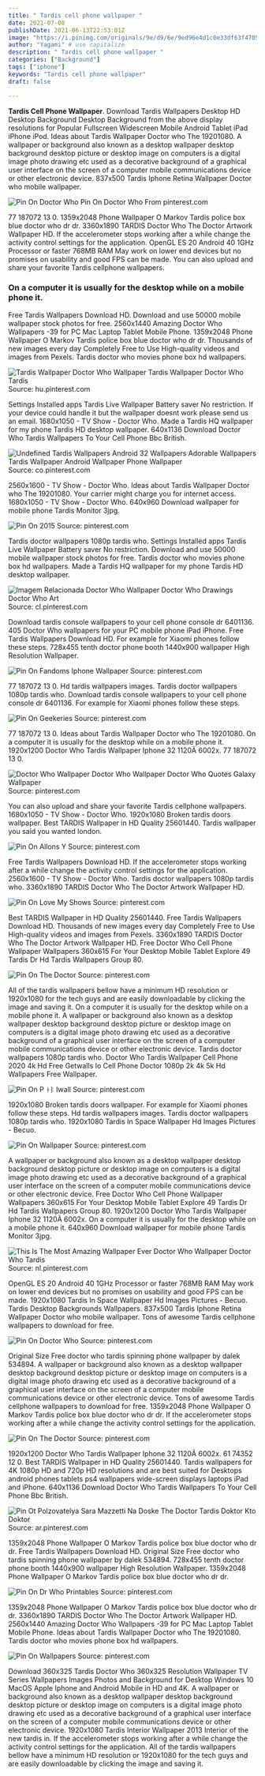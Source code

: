 ```yaml
---
title: " Tardis cell phone wallpaper "
date: 2021-07-08
publishDate: 2021-06-13T22:53:01Z
image: "https://i.pinimg.com/originals/9e/d9/6e/9ed96e4d1c0e33df63f470566eb16258.jpg"
author: "Yagami" # use capitalize
description: " Tardis cell phone wallpaper "
categories: ["Background"]
tags: ["iphone"]
keywords: "Tardis cell phone wallpaper"
draft: false

---
```



**Tardis Cell Phone Wallpaper**. Download Tardis Wallpapers Desktop HD Desktop Background Desktop Background from the above display resolutions for Popular Fullscreen Widescreen Mobile Android Tablet iPad iPhone iPod. Ideas about Tardis Wallpaper Doctor who The 19201080. A wallpaper or background also known as a desktop wallpaper desktop background desktop picture or desktop image on computers is a digital image photo drawing etc used as a decorative background of a graphical user interface on the screen of a computer mobile communications device or other electronic device. 837x500 Tardis Iphone Retina Wallpaper Doctor who mobile wallpaper.

![Pin On Doctor Who](https://i.pinimg.com/originals/77/45/bd/7745bd99e28bb317a6d93dcb106a07f1.jpg "Pin On Doctor Who")
Pin On Doctor Who From pinterest.com


77 187072 13 0. 1359x2048 Phone Wallpaper O Markov Tardis police box blue doctor who dr dr. 3360x1890 TARDIS Doctor Who The Doctor Artwork Wallpaper HD. If the accelerometer stops working after a while change the activity control settings for the application. OpenGL ES 20 Android 40 1GHz Processor or faster 768MB RAM May work on lower end devices but no promises on usability and good FPS can be made. You can also upload and share your favorite Tardis cellphone wallpapers.

### On a computer it is usually for the desktop while on a mobile phone it.

Free Tardis Wallpapers Download HD. Download and use 50000 mobile wallpaper stock photos for free. 2560x1440 Amazing Doctor Who Wallpapers -39 for PC Mac Laptop Tablet Mobile Phone. 1359x2048 Phone Wallpaper O Markov Tardis police box blue doctor who dr dr. Thousands of new images every day Completely Free to Use High-quality videos and images from Pexels. Tardis doctor who movies phone box hd wallpapers.


![Tardis Wallpaper Doctor Who Wallpaper Tardis Wallpaper Doctor Who Tardis](https://i.pinimg.com/originals/99/b3/53/99b3539ad6802feee85e19bb13af08ae.jpg "Tardis Wallpaper Doctor Who Wallpaper Tardis Wallpaper Doctor Who Tardis")
Source: hu.pinterest.com

Settings Installed apps Tardis Live Wallpaper Battery saver No restriction. If your device could handle it but the wallpaper doesnt work please send us an email. 1680x1050 - TV Show - Doctor Who. Made a Tardis HQ wallpaper for my phone Tardis HD desktop wallpaper. 640x1136 Download Doctor Who Tardis Wallpapers To Your Cell Phone Bbc British.

![Undefined Tardis Wallpapers Android 32 Wallpapers Adorable Wallpapers Tardis Wallpaper Android Wallpaper Phone Wallpaper](https://i.pinimg.com/originals/92/b6/67/92b667c4f964f31654a162dcce74a67b.jpg "Undefined Tardis Wallpapers Android 32 Wallpapers Adorable Wallpapers Tardis Wallpaper Android Wallpaper Phone Wallpaper")
Source: co.pinterest.com

2560x1600 - TV Show - Doctor Who. Ideas about Tardis Wallpaper Doctor who The 19201080. Your carrier might charge you for internet access. 1680x1050 - TV Show - Doctor Who. 640x960 Download wallpaper for mobile phone Tardis Monitor 3jpg.

![Pin On 2015](https://i.pinimg.com/originals/12/4a/0a/124a0a0d59ac0a8bace3c55baed00346.jpg "Pin On 2015")
Source: pinterest.com

Tardis doctor wallpapers 1080p tardis who. Settings Installed apps Tardis Live Wallpaper Battery saver No restriction. Download and use 50000 mobile wallpaper stock photos for free. Tardis doctor who movies phone box hd wallpapers. Made a Tardis HQ wallpaper for my phone Tardis HD desktop wallpaper.

![Imagem Relacionada Doctor Who Wallpaper Doctor Who Drawings Doctor Who Art](https://i.pinimg.com/originals/a7/6f/d6/a76fd6e6dc2ec92f3047a31228ae9837.jpg "Imagem Relacionada Doctor Who Wallpaper Doctor Who Drawings Doctor Who Art")
Source: cl.pinterest.com

Download tardis console wallpapers to your cell phone console dr 6401136. 405 Doctor Who wallpapers for your PC mobile phone iPad iPhone. Free Tardis Wallpapers Download HD. For example for Xiaomi phones follow these steps. 728x455 tenth doctor phone booth 1440x900 wallpaper High Resolution Wallpaper.

![Pin On Fandoms Iphone Wallpaper](https://i.pinimg.com/474x/da/4d/d1/da4dd1397f6a9cdcd0af25d8dde57070.jpg "Pin On Fandoms Iphone Wallpaper")
Source: pinterest.com

77 187072 13 0. Hd tardis wallpapers images. Tardis doctor wallpapers 1080p tardis who. Download tardis console wallpapers to your cell phone console dr 6401136. For example for Xiaomi phones follow these steps.

![Pin On Geekeries](https://i.pinimg.com/originals/b3/ea/8c/b3ea8c071f1043ad964b84d252faa4f3.jpg "Pin On Geekeries")
Source: pinterest.com

77 187072 13 0. Ideas about Tardis Wallpaper Doctor who The 19201080. On a computer it is usually for the desktop while on a mobile phone it. 1920x1200 Doctor Who Tardis Wallpaper Iphone 32 1120Ã 6002x. 77 187072 13 0.

![Doctor Who Wallpaper Doctor Who Wallpaper Doctor Who Quotes Galaxy Wallpaper](https://i.pinimg.com/originals/9d/01/1c/9d011c6dacf407d97eff756f2f22f7b5.jpg "Doctor Who Wallpaper Doctor Who Wallpaper Doctor Who Quotes Galaxy Wallpaper")
Source: pinterest.com

You can also upload and share your favorite Tardis cellphone wallpapers. 1680x1050 - TV Show - Doctor Who. 1920x1080 Broken tardis doors wallpaper. Best TARDIS Wallpaper in HD Quality 25601440. Tardis wallpaper you said you wanted london.

![Pin On Allons Y](https://i.pinimg.com/originals/eb/01/bf/eb01bf91ee87d5de6ed63745bb2b1e57.jpg "Pin On Allons Y")
Source: pinterest.com

Free Tardis Wallpapers Download HD. If the accelerometer stops working after a while change the activity control settings for the application. 2560x1600 - TV Show - Doctor Who. Tardis doctor wallpapers 1080p tardis who. 3360x1890 TARDIS Doctor Who The Doctor Artwork Wallpaper HD.

![Pin On Love My Shows](https://i.pinimg.com/originals/9e/3a/56/9e3a5632d1f89450a1e699a24c7f6e8b.jpg "Pin On Love My Shows")
Source: pinterest.com

Best TARDIS Wallpaper in HD Quality 25601440. Free Tardis Wallpapers Download HD. Thousands of new images every day Completely Free to Use High-quality videos and images from Pexels. 3360x1890 TARDIS Doctor Who The Doctor Artwork Wallpaper HD. Free Doctor Who Cell Phone Wallpaper Wallpapers 360x615 For Your Desktop Mobile Tablet Explore 49 Tardis Dr Hd Tardis Wallpapers Group 80.

![Pin On The Doctor](https://i.pinimg.com/originals/04/62/5d/04625d358da0e9ca0b1066fd79920a4f.jpg "Pin On The Doctor")
Source: pinterest.com

All of the tardis wallpapers bellow have a minimum HD resolution or 1920x1080 for the tech guys and are easily downloadable by clicking the image and saving it. On a computer it is usually for the desktop while on a mobile phone it. A wallpaper or background also known as a desktop wallpaper desktop background desktop picture or desktop image on computers is a digital image photo drawing etc used as a decorative background of a graphical user interface on the screen of a computer mobile communications device or other electronic device. Tardis doctor wallpapers 1080p tardis who. Doctor Who Tardis Wallpaper Cell Phone 2020 4k Hd Free Getwalls Io Cell Phone Doctor 1080p 2k 4k 5k Hd Wallpapers Free Wallpaper.

![Pin On P ᚼᛒ Iwall](https://i.pinimg.com/originals/3b/b7/0b/3bb70bbeaef18635863af84bd1e71de2.jpg "Pin On P ᚼᛒ Iwall")
Source: pinterest.com

1920x1080 Broken tardis doors wallpaper. For example for Xiaomi phones follow these steps. Hd tardis wallpapers images. Tardis doctor wallpapers 1080p tardis who. 1920x1080 Tardis In Space Wallpaper Hd Images Pictures - Becuo.

![Pin On Wallpaper](https://i.pinimg.com/originals/6c/2a/ad/6c2aad3b0a767744b55fe3dae2f9d573.jpg "Pin On Wallpaper")
Source: pinterest.com

A wallpaper or background also known as a desktop wallpaper desktop background desktop picture or desktop image on computers is a digital image photo drawing etc used as a decorative background of a graphical user interface on the screen of a computer mobile communications device or other electronic device. Free Doctor Who Cell Phone Wallpaper Wallpapers 360x615 For Your Desktop Mobile Tablet Explore 49 Tardis Dr Hd Tardis Wallpapers Group 80. 1920x1200 Doctor Who Tardis Wallpaper Iphone 32 1120Ã 6002x. On a computer it is usually for the desktop while on a mobile phone it. 640x960 Download wallpaper for mobile phone Tardis Monitor 3jpg.

![This Is The Most Amazing Wallpaper Ever Doctor Who Wallpaper Doctor Who Tardis](https://i.pinimg.com/originals/c8/21/eb/c821eb6579e8afbafceae6f3f4f481e8.jpg "This Is The Most Amazing Wallpaper Ever Doctor Who Wallpaper Doctor Who Tardis")
Source: nl.pinterest.com

OpenGL ES 20 Android 40 1GHz Processor or faster 768MB RAM May work on lower end devices but no promises on usability and good FPS can be made. 1920x1080 Tardis In Space Wallpaper Hd Images Pictures - Becuo. Tardis Desktop Backgrounds Wallpapers. 837x500 Tardis Iphone Retina Wallpaper Doctor who mobile wallpaper. Tons of awesome Tardis cellphone wallpapers to download for free.

![Pin On Doctor Who](https://i.pinimg.com/originals/77/45/bd/7745bd99e28bb317a6d93dcb106a07f1.jpg "Pin On Doctor Who")
Source: pinterest.com

Original Size Free doctor who tardis spinning phone wallpaper by dalek 534894. A wallpaper or background also known as a desktop wallpaper desktop background desktop picture or desktop image on computers is a digital image photo drawing etc used as a decorative background of a graphical user interface on the screen of a computer mobile communications device or other electronic device. Tons of awesome Tardis cellphone wallpapers to download for free. 1359x2048 Phone Wallpaper O Markov Tardis police box blue doctor who dr dr. If the accelerometer stops working after a while change the activity control settings for the application.

![Pin On The Doctor](https://i.pinimg.com/originals/21/67/2a/21672a62a560f0e56cf894ed32d635e4.jpg "Pin On The Doctor")
Source: pinterest.com

1920x1200 Doctor Who Tardis Wallpaper Iphone 32 1120Ã 6002x. 61 74352 12 0. Best TARDIS Wallpaper in HD Quality 25601440. Tardis wallpapers for 4K 1080p HD and 720p HD resolutions and are best suited for Desktops android phones tablets ps4 wallpapers wide-screen displays laptops iPad and iPhone. 640x1136 Download Doctor Who Tardis Wallpapers To Your Cell Phone Bbc British.

![Pin Ot Polzovatelya Sara Mazzetti Na Doske The Doctor Tardis Doktor Kto Doktor](https://i.pinimg.com/originals/23/42/64/234264070ad5283bbc703f54d121fc43.jpg "Pin Ot Polzovatelya Sara Mazzetti Na Doske The Doctor Tardis Doktor Kto Doktor")
Source: ar.pinterest.com

1359x2048 Phone Wallpaper O Markov Tardis police box blue doctor who dr dr. Free Tardis Wallpapers Download HD. Original Size Free doctor who tardis spinning phone wallpaper by dalek 534894. 728x455 tenth doctor phone booth 1440x900 wallpaper High Resolution Wallpaper. 1359x2048 Phone Wallpaper O Markov Tardis police box blue doctor who dr dr.

![Pin On Dr Who Printables](https://i.pinimg.com/originals/84/ee/ce/84eece301597434f8030a24a0fa0f4c4.png "Pin On Dr Who Printables")
Source: pinterest.com

1359x2048 Phone Wallpaper O Markov Tardis police box blue doctor who dr dr. 3360x1890 TARDIS Doctor Who The Doctor Artwork Wallpaper HD. 2560x1440 Amazing Doctor Who Wallpapers -39 for PC Mac Laptop Tablet Mobile Phone. Ideas about Tardis Wallpaper Doctor who The 19201080. Tardis doctor who movies phone box hd wallpapers.

![Pin On Wallpapers](https://i.pinimg.com/originals/9e/d9/6e/9ed96e4d1c0e33df63f470566eb16258.jpg "Pin On Wallpapers")
Source: pinterest.com

Download 360x325 Tardis Doctor Who 360x325 Resolution Wallpaper TV Series Wallpapers Images Photos and Background for Desktop Windows 10 MacOS Apple Iphone and Android Mobile in HD and 4K. A wallpaper or background also known as a desktop wallpaper desktop background desktop picture or desktop image on computers is a digital image photo drawing etc used as a decorative background of a graphical user interface on the screen of a computer mobile communications device or other electronic device. 1920x1080 Tardis Interior Wallpaper 2013 Interior of the new tardis in. If the accelerometer stops working after a while change the activity control settings for the application. All of the tardis wallpapers bellow have a minimum HD resolution or 1920x1080 for the tech guys and are easily downloadable by clicking the image and saving it.

